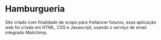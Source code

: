 # Hamburgueria
Site criado com finalidade de scopo para frellancer futuros, essa aplicação web foi criada em HTML, CSS e Javascript, usando o serviço de email integrado Mailchimp.
